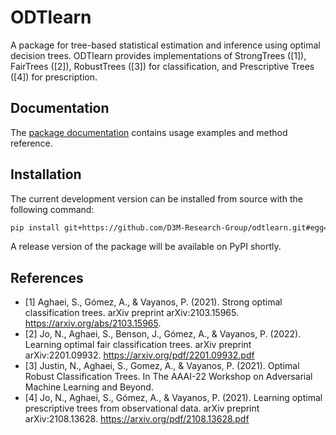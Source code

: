 # ODTlearn

A package for tree-based statistical estimation and inference using optimal decision trees. ODTlearn provides implementations of StrongTrees ([1]), FairTrees ([2]), RobustTrees ([3]) for classification, and Prescriptive Trees ([4]) for prescription.

## Documentation

The [package documentation](https://d3m-research-group.github.io/odtlearn/index.html) contains usage examples and method reference.

## Installation

The current development version can be installed from source with the following command:

``` bash
pip install git+https://github.com/D3M-Research-Group/odtlearn.git#egg=odtlearn
```

A release version of the package will be available on PyPI shortly.


## References
* [1] Aghaei, S., Gómez, A., & Vayanos, P. (2021). Strong optimal classification trees. arXiv preprint arXiv:2103.15965. https://arxiv.org/abs/2103.15965.
* [2] Jo, N., Aghaei, S., Benson, J., Gómez, A., & Vayanos, P. (2022). Learning optimal fair classification trees. arXiv preprint arXiv:2201.09932. https://arxiv.org/pdf/2201.09932.pdf
* [3] Justin, N., Aghaei, S., Gomez, A., & Vayanos, P. (2021). Optimal Robust Classification Trees. In The AAAI-22 Workshop on Adversarial Machine Learning and Beyond.
* [4] Jo, N., Aghaei, S., Gómez, A., & Vayanos, P. (2021). Learning optimal prescriptive trees from observational data. arXiv preprint arXiv:2108.13628. https://arxiv.org/pdf/2108.13628.pdf